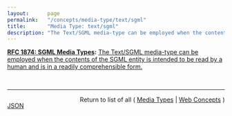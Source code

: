 ```yaml
---
layout:      page
permalink:   "/concepts/media-type/text/sgml"
title:       "Media Type: text/sgml"
description: "The Text/SGML media-type can be employed when the contents of the SGML entity is intended to be read by a human and is in a readily comprehensible form."
---
```


**[RFC 1874: SGML Media Types](/specs/IETF/RFC/1874 "This document proposes new media sub-types of Text/SGML and Application/SGML. These media types can be used in the exchange of SGML documents and their entities. Specific details for the exchange or encapsulation of groups of related SGML entities using MIME are currently being considered by the mimesgml Working Group."):** [The Text/SGML media-type can be employed when the contents of the SGML entity is intended to be read by a human and is in a readily comprehensible form.](http://tools.ietf.org/html/rfc1874#section-2.1 "Read documentation for Media Type &#34;text/sgml&#34;")

<br/>
<hr/>

<p style="float : left"><a href="./text/sgml.json" title="JSON representing this particular Web Concept value">JSON</a></p>
<p style="text-align: right">Return to list of all ( <a href="../media-types">Media Types</a> | <a href="../">Web Concepts</a> )</p>
